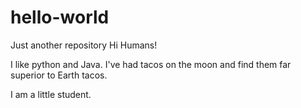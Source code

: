# hello-world
Just another repository
Hi Humans!

I like python and Java.
I've had tacos on the moon and find them far superior to Earth tacos.

I am a little student.
